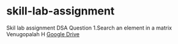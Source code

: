 # skill-lab-assignment
Skil lab assignment
DSA Question 
1.Search  an element in a matrix
Venugopalah H [Google Drive](https://drive.google.com/drive/folders/1SMI-QKm3zEvizn7H9d6rLsqEc4GWApgd?usp=drive_link)
